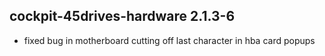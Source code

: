 ## cockpit-45drives-hardware 2.1.3-6

* fixed bug in motherboard cutting off last character in hba card popups